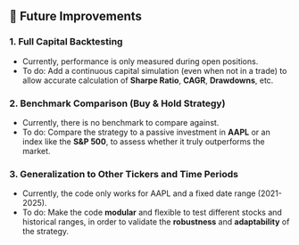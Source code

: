 ## 🚧 Future Improvements

### **1. Full Capital Backtesting**
- Currently, performance is only measured during open positions.  
- To do: Add a continuous capital simulation (even when not in a trade) to allow accurate calculation of **Sharpe Ratio**, **CAGR**, **Drawdowns**, etc.

### **2. Benchmark Comparison (Buy & Hold Strategy)**
- Currently, there is no benchmark to compare against.  
- To do: Compare the strategy to a passive investment in **AAPL** or an index like the **S&P 500**, to assess whether it truly outperforms the market.

### **3. Generalization to Other Tickers and Time Periods**
- Currently, the code only works for AAPL and a fixed date range (2021-2025).  
- To do: Make the code **modular** and flexible to test different stocks and historical ranges, in order to validate the **robustness** and **adaptability** of the strategy.
